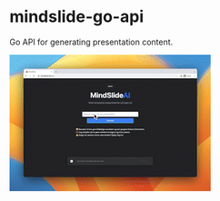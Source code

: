 # mindslide-go-api 
Go API for generating presentation content.


![Alt Text](mindslide_MP4_AdobeExpress.gif)


